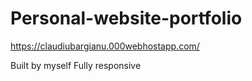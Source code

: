 # Personal-website-portfolio

https://claudiubargianu.000webhostapp.com/

Built by myself
Fully responsive
